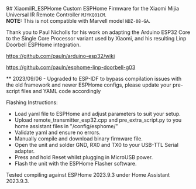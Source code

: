 9# XiaomiIR_ESPHome
Custom ESPHome Firmware for the Xiaomi Mijia Universal IR Remote Controller `MJYKQ01CM`.  
**NOTE:** This is not compatible with Marvell model `NDZ-08-GA`.

Thank you to Paul Nicholls for his work on adapting the Arduino ESP32 Core to the Single Core Processor variant used by Xiaomi, and his resulting Linp Doorbell ESPHome integration.

https://github.com/pauln/arduino-esp32/wiki

https://github.com/pauln/esphome-linp-doorbell-g03

** 2023/09/06 - Upgraded to ESP-IDF to bypass compilation issues with the old framework and newer ESPHome configs, please update your pre-script files and YAML code accordingly

Flashing Instructions:
 - Load yaml file to ESPHome and adjust parameters to suit your setup.
 - Upload remote_transmitter_esp32.cpp and pre_extra_script.py to you home assistant files in "/config/esphome/"
 - Validate yaml and ensure no errors.
 - Manually compile and download binary firmware file.
 - Open the unit and solder GND, RX0 and TX0 to your USB-TTL Serial adapter.
 - Press and hold Reset whilst plugging in MicroUSB power.
 - Flash the unit with the ESPHome Flasher software.

Tested compiling against ESPHome 2023.9.3 under Home Assistant 2023.9.3.
